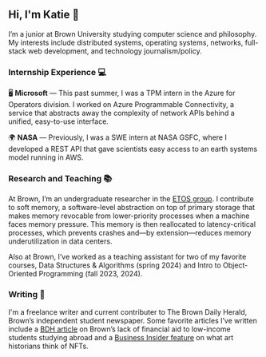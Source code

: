## Hi, I'm Katie 👋

<!--
**katieli1/katieli1** is a ✨ _special_ ✨ repository because its `README.md` (this file) appears on your GitHub profile.

Here are some ideas to get you started:

- 🔭 I’m currently working on ...
- 🌱 I’m currently learning ...
- 👯 I’m looking to collaborate on ...
- 🤔 I’m looking for help with ...
- 💬 Ask me about ...
- 📫 How to reach me: ...
- 😄 Pronouns: ...
- ⚡ Fun fact: ...
-->

I’m a junior at Brown University studying computer science and philosophy. My interests include distributed systems, operating systems, networks, full-stack web development, and technology journalism/policy.

### Internship Experience :computer:

🖥️ **Microsoft** — This past summer, I was a TPM intern in the Azure for Operators division. I worked on Azure Programmable Connectivity, a service that abstracts away the complexity of network APIs behind a unified, easy-to-use interface. 

:earth_africa: **NASA** — Previously, I was a SWE intern at NASA GSFC, where I developed a REST API that gave scientists easy access to an earth systems model running in AWS. 

### Research and Teaching 📚

At Brown, I’m an undergraduate researcher in the [ETOS group](https://etos.cs.brown.edu/index.html). I contribute to soft memory, a software-level abstraction on top of primary storage that makes memory revocable from lower-priority processes when a machine faces memory pressure. This memory is then reallocated to latency-critical processes, which prevents crashes and—by extension—reduces memory underutilization in data centers. 

Also at Brown, I’ve worked as a teaching assistant for two of my favorite courses, Data Structures & Algorithms (spring 2024) and Intro to Object-Oriented Programming (fall 2023, 2024). 

### Writing 📝

I'm a freelance writer and current contributer to The Brown Daily Herald, Brown’s independent student newspaper. Some favorite articles I’ve written include a [BDH article](https://www.browndailyherald.com/article/2023/04/u-fli-students-discuss-challenges-financial-obstructions-to-studying-abroad) on Brown’s lack of financial aid to low-income students studying abroad and a [Business Insider feature](https://www.businessinsider.com/art-historians-experts-artists-think-nfts-2021-4) on what art historians think of NFTs.
